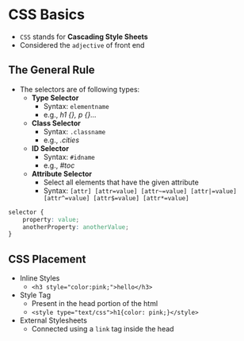 # CSS Basics

- `CSS` stands for **Cascading Style Sheets**
- Considered the `adjective` of front end

## The General Rule

- The selectors are of following types:
  - **Type Selector**
    - Syntax: `elementname`
    - e.g., *h1 {}, p {}...*
  - **Class Selector**
    - Syntax: `.classname`
    - e.g., *.cities*
  - **ID Selector**
    - Syntax: `#idname`
    - e.g., *#toc*
  - **Attribute Selector**
    - Select all elements that have the given attribute
    - Syntax: `[attr] [attr=value] [attr~=value] [attr|=value] [attr^=value] [attr$=value] [attr*=value]`

```css
selector {
    property: value;
    anotherProperty: anotherValue;
}
```

## CSS Placement

- Inline Styles
  - `<h3 style="color:pink;">hello</h3>`
- Style Tag
  - Present in the head portion of the html
  - `<style type="text/css">h1{color: pink;}</style>`
- External Stylesheets
  - Connected using a `link` tag inside the head

